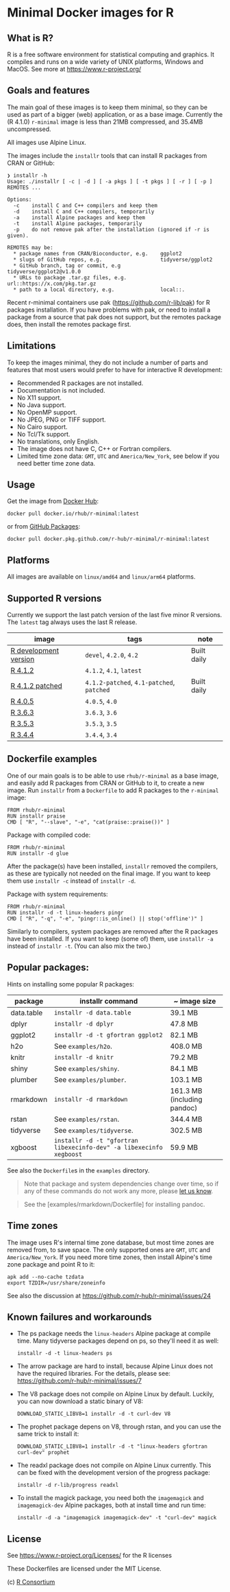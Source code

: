 
# Minimal Docker images for R

## What is R?

R is a free software environment for statistical computing and graphics.
It compiles and runs on a wide variety of UNIX platforms, Windows and
MacOS. See more at https://www.r-project.org/

## Goals and features

The main goal of these images is to keep them minimal, so they can be used
as part of a bigger (web) application, or as a base image. Currently the
(R 4.1.0) `r-minimal` image is less than 21MB compressed, and 35.4MB
uncompressed.

All images use Alpine Linux.

The images include the `installr` tools that can install R packages from
CRAN or GitHub:

```
❯ installr -h
Usage: ./installr [ -c | -d ] [ -a pkgs ] [ -t pkgs ] [ -r ] [ -p ] REMOTES ...

Options:
  -c    install C and C++ compilers and keep them
  -d    install C and C++ compilers, temporarily
  -a    install Alpine packages and keep them
  -t    install Alpine packages, temporarily
  -p    do not remove pak after the installation (ignored if -r is given).

REMOTES may be:
  * package names from CRAN/Bioconductor, e.g.    ggplot2
  * slugs of GitHub repos, e.g.                   tidyverse/ggplot2
  * GitHub branch, tag or commit, e.g             tidyverse/ggplot2@v1.0.0
  * URLs to package .tar.gz files, e.g.           url::https://x.com/pkg.tar.gz
  * path to a local directory, e.g.               local::.
```

Recent r-minimal containers use pak (https://github.com/r-lib/pak) for R
packages installation. If you have problems with pak, or need to install
a package from a source that pak does not support, but the remotes package
does, then install the remotes package first.

## Limitations

To keep the images minimal, they do not include a number of parts and
features that most users would prefer to have for interactive R
development:

* Recommended R packages are not installed.
* Documentation is not included.
* No X11 support.
* No Java support.
* No OpenMP support.
* No JPEG, PNG or TIFF support.
* No Cairo support.
* No Tcl/Tk support.
* No translations, only English.
* The image does not have C, C++ or Fortran compilers.
* Limited time zone data: `GMT`, `UTC` and `America/New_York`, see
  below if you need better time zone data.

## Usage

Get the image from
[Docker Hub](https://hub.docker.com/repository/docker/rhub/r-minimal):

```
docker pull docker.io/rhub/r-minimal:latest
```

or from [GitHub Packages](https://github.com/r-hub/r-minimal/packages/92808?version=latest):

```
docker pull docker.pkg.github.com/r-hub/r-minimal/r-minimal:latest
```

## Platforms

All images are available on `linux/amd64` and `linux/arm64` platforms.

## Supported R versions

Currently we support the last patch version of the last five minor R
versions. The `latest` tag always uses the last R release.

image  | tags   | note
------ | ------ | ----
[R development version](https://github.com/r-hub/r-minimal/packages/92808?version=devel)  | `devel`, `4.2.0`, `4.2` | Built daily
[R 4.1.2](https://github.com/r-hub/r-minimal/packages/92808?version=4.1.2)  | `4.1.2`, `4.1`, `latest` |
[R 4.1.2 patched](https://github.com/r-hub/r-minimal/packages/92808?version=patched)  | `4.1.2-patched`, `4.1-patched`, `patched` | Built daily
[R 4.0.5](https://github.com/r-hub/r-minimal/packages/92808?version=4.0.5)  | `4.0.5`, `4.0` |
[R 3.6.3](https://github.com/r-hub/r-minimal/packages/92808?version=3.6.3)  | `3.6.3`, `3.6` |
[R 3.5.3](https://github.com/r-hub/r-minimal/packages/92808?version=3.5.3)  | `3.5.3`, `3.5` |
[R 3.4.4](https://github.com/r-hub/r-minimal/packages/92808?version=3.4.4)  | `3.4.4`, `3.4` |

## Dockerfile examples

One of our main goals is to be able to use `rhub/r-minimal` as a base
image, and easily add R packages from CRAN or GitHub to it, to create a
new image. Run `installr` from a `Dockerfile` to add R packages to
the `r-minimal` image:

```
FROM rhub/r-minimal
RUN installr praise
CMD [ "R", "--slave", "-e", "cat(praise::praise())" ]
```

Package with compiled code:

```
FROM rhub/r-minimal
RUN installr -d glue
```

After the package(s) have been installed, `installr` removed the compilers,
as these are typically not needed on the final image. If you want to keep
them use `installr -c` instead of `installr -d`.

Package with system requirements:

```
FROM rhub/r-minimal
RUN installr -d -t linux-headers pingr
CMD [ "R", "-q", "-e", "pingr::is_online() || stop('offline')" ]
```

Similarly to compilers, system packages are removed after the R packages
have been installed. If you want to keep (some of) them, use `installr -a`
instead of `installr -t`. (You can also mix the two.)

## Popular packages:

Hints on installing some popular R packages:

package         | installr command                                          | ~ image size
--------------- | --------------------------------------------------------- | -------------
data.table      | `installr -d data.table`                                  |  39.1 MB
dplyr           | `installr -d dplyr`                                       |  47.8 MB
ggplot2         | `installr -d -t gfortran ggplot2`                         |  82.1 MB
h2o             | See `examples/h2o`.                                       | 408.0 MB
knitr           | `installr -d knitr`                                       |  79.2 MB
shiny           | See `examples/shiny`.                                     |  84.1 MB
plumber         | See `examples/plumber`.                                   | 103.1 MB
rmarkdown       | `installr -d rmarkdown`                                   | 161.3 MB (including pandoc)
rstan           | See `examples/rstan`.                                     | 344.4 MB
tidyverse       | See `examples/tidyverse`.                                 | 302.5 MB
xgboost         | `installr -d -t "gfortran libexecinfo-dev" -a libexecinfo xegboost` |  59.9 MB

See also the `Dockerfile`s in the `examples` directory.

> Note that package and system dependencies change over time, so if any
> of these commands do not work any more, please
> [let us know](https://github.com/r-hub/r-minimal).

> See the [examples/rmarkdown/Dockerfile] for installing pandoc.

## Time zones

The image uses R's internal time zone database, but most time zones are
removed from, to save space. The only supported ones are `GMT`, `UTC` and
`America/New_York`. If you need more time zones, then install Alpine's
time zone package and point R to it:
```
apk add --no-cache tzdata
export TZDIR=/usr/share/zoneinfo
```

See also the discussion at https://github.com/r-hub/r-minimal/issues/24

## Known failures and workarounds

* The ps package needs the `linux-headers` Alpine package at compile time.
  Many tidyverse packages depend on ps, so they'll need it as well:
  ```
  installr -d -t linux-headers ps
  ```

* The arrow package are hard to install, because Alpine Linux does
  not have the required libraries. For the details, please see:
  https://github.com/r-hub/r-minimal/issues/7

* The V8 package does not compile on Alpine Linux by default. Luckily,
  you can now download a static binary of V8:
  ```
  DOWNLOAD_STATIC_LIBV8=1 installr -d -t curl-dev V8
  ```

* The prophet package depens on V8, through rstan, and you can use the same
  trick to install it:
  ```
  DOWNLOAD_STATIC_LIBV8=1 installr -d -t "linux-headers gfortran curl-dev" prophet
  ```

* The readxl package does not compile on Alpine Linux currently.
  This can be fixed with the development version of the progress package:
  ```
  installr -d r-lib/progress readxl
  ```

* To install the magick package, you need both the `imagemagick` and 
  `imagemagick-dev` Alpine packages, both at install time and run time:
  ```
  installr -d -a "imagemagick imagemagick-dev" -t "curl-dev" magick
  ```

## License

See https://www.r-project.org/Licenses/ for the R licenses

These Dockerfiles are licensed under the MIT License.

(c) [R Consortium](https://github.com/rconsortium)
